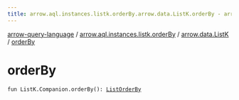 ```yaml
---
title: arrow.aql.instances.listk.orderBy.arrow.data.ListK.orderBy - arrow-query-language
---
```


[arrow-query-language](../../index.html) / [arrow.aql.instances.listk.orderBy](../index.html) / [arrow.data.ListK](index.html) / [orderBy](./order-by.html)

# orderBy

`fun ListK.Companion.orderBy(): `[`ListOrderBy`](../../arrow.aql.instances/-list-order-by/index.html)